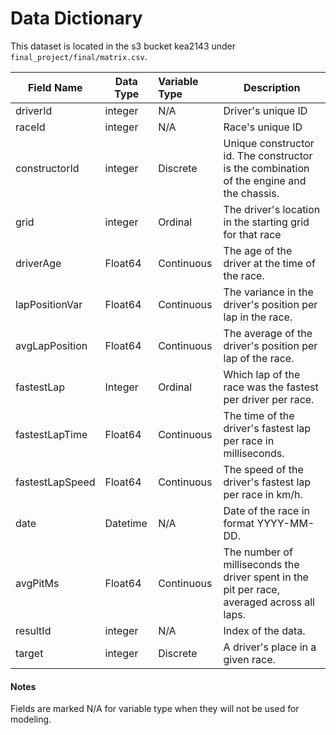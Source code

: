 # Data Dictionary

This dataset is located in the s3 bucket kea2143 under `final_project/final/matrix.csv`.

| Field Name      | Data Type | Variable Type | Description                                                  |
| --------------- | --------- | :------------ | ------------------------------------------------------------ |
| driverId        | integer   | N/A           | Driver's unique ID                                           |
| raceId          | integer   | N/A           | Race's unique ID                                             |
| constructorId   | integer   | Discrete      | Unique constructor id. The constructor is the combination of the engine and the chassis. |
| grid            | integer   | Ordinal       | The driver's location in the starting grid for that race     |
| driverAge       | Float64   | Continuous    | The age of the driver at the time of the race.               |
| lapPositionVar  | Float64   | Continuous    | The variance in the driver's position per lap in the race.   |
| avgLapPosition  | Float64   | Continuous    | The average of the driver's position per lap of the race.    |
| fastestLap      | Integer   | Ordinal       | Which lap of the race was the fastest per driver per race.   |
| fastestLapTime  | Float64   | Continuous    | The time of the driver's fastest lap per race in milliseconds. |
| fastestLapSpeed | Float64   | Continuous    | The speed of the driver's fastest lap per race in km/h.      |
| date            | Datetime  | N/A           | Date of the race in format YYYY-MM-DD.                       |
| avgPitMs        | Float64   | Continuous    | The number of milliseconds the driver spent in the pit per race, averaged across all laps. |
| resultId        | integer   | N/A           | Index of the data.                                           |
| target          | integer   | Discrete      | A driver's place in a given race.                            |



#### Notes 

Fields are marked N/A for variable type when they will not be used for modeling.